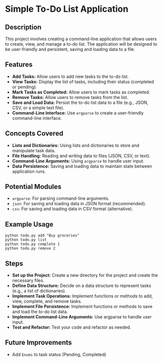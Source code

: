 # Simple To-Do List Application

## Description

This project involves creating a command-line application that allows users to create, view, and manage a to-do list. The application will be designed to be user-friendly and persistent, saving and loading data to a file.

## Features

- **Add Tasks:** Allow users to add new tasks to the to-do list.
- **View Tasks:** Display the list of tasks, including their status (completed or pending).
- **Mark Tasks as Completed:** Allow users to mark tasks as completed.
- **Remove Tasks:** Allow users to remove tasks from the list.
- **Save and Load Data:** Persist the to-do list data to a file (e.g., JSON, CSV, or a simple text file).
- **Command-Line Interface:** Use `argparse` to create a user-friendly command-line interface.

## Concepts Covered

- **Lists and Dictionaries:** Using lists and dictionaries to store and manipulate task data.
- **File Handling:** Reading and writing data to files (JSON, CSV, or text).
- **Command-Line Arguments:** Using `argparse` to handle user input.
- **Data Persistence:** Saving and loading data to maintain state between application runs.

## Potential Modules

- `argparse`: For parsing command-line arguments.
- `json`: For saving and loading data in JSON format (recommended).
- `csv`: For saving and loading data in CSV format (alternative).

## Example Usage

```shell
python todo.py add "Buy groceries"
python todo.py list
python todo.py complete 1
python todo.py remove 2
```

## Steps

- **Set up the Project:** Create a new directory for the project and create the necessary files.
- **Define Data Structure:** Decide on a data structure to represent tasks (e.g., a list of dictionaries).
- **Implement Task Operations:** Implement functions or methods to add, view, complete, and remove tasks.
- **Implement File Persistence:** Implement functions or methods to save and load the to-do list data.
- **Implement Command-Line Arguments:** Use argparse to handle user input.
- **Test and Refactor:** Test your code and refactor as needed.

## Future Improvements

- Add `Enums` to task status (Pending, Completed)
